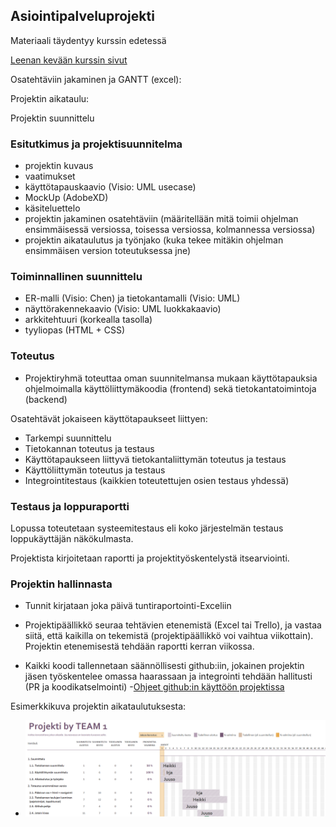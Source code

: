 ## Asiointipalveluprojekti

Materiaali täydentyy kurssin edetessä

[Leenan kevään kurssin sivut](http://www.leeniemi.net/proj19/)

Osatehtäviin jakaminen ja GANTT (excel):

Projektin aikataulu:

Projektin suunnittelu

### Esitutkimus ja projektisuunnitelma

- projektin kuvaus
- vaatimukset
- käyttötapauskaavio (Visio: UML usecase)
- MockUp (AdobeXD)
- käsiteluettelo
- projektin jakaminen osatehtäviin (määritellään mitä toimii ohjelman ensimmäisessä  versiossa, toisessa versiossa, kolmannessa versiossa)
- projektin aikataulutus ja työnjako (kuka tekee mitäkin ohjelman ensimmäisen version toteutuksessa jne)

### Toiminnallinen suunnittelu

- ER-malli (Visio: Chen) ja tietokantamalli (Visio: UML)
- näyttörakennekaavio (Visio: UML luokkakaavio)
- arkkitehtuuri (korkealla tasolla)
- tyyliopas (HTML + CSS)

### Toteutus

- Projektiryhmä toteuttaa oman suunnitelmansa mukaan käyttötapauksia ohjelmoimalla käyttöliittymäkoodia (frontend) sekä tietokantatoimintoja (backend)

Osatehtävät jokaiseen käyttötapaukseet liittyen:

- Tarkempi suunnittelu
- Tietokannan toteutus ja testaus
- Käyttötapaukseen liittyvä tietokantaliittymän toteutus ja testaus
- Käyttöliittymän toteutus ja testaus
- Integrointitestaus (kaikkien toteutettujen osien testaus yhdessä)

### Testaus ja loppuraportti

Lopussa toteutetaan systeemitestaus eli koko järjestelmän testaus loppukäyttäjän näkökulmasta.

Projektista kirjoitetaan raportti ja projektityöskentelystä itsearviointi.

### Projektin hallinnasta

- Tunnit kirjataan joka päivä tuntiraportointi-Exceliin

- Projektipäällikkö seuraa tehtävien etenemistä (Excel tai Trello), ja vastaa siitä, että kaikilla on tekemistä (projektipäällikkö voi vaihtua viikottain). Projektin etenemisestä tehdään raportti kerran viikossa.

- Kaikki koodi tallennetaan säännöllisesti github:iin, jokainen projektin jäsen työskentelee omassa haarassaan ja integrointi tehdään hallitusti (PR ja koodikatselmointi)
-[Ohjeet github:in käyttöön projektissa](https://otredu.github.io/github/projektityo.html)

Esimerkkikuva projektin aikataulutuksesta:
- ![Projekti GANTT](./img/gantt_excel.PNG)